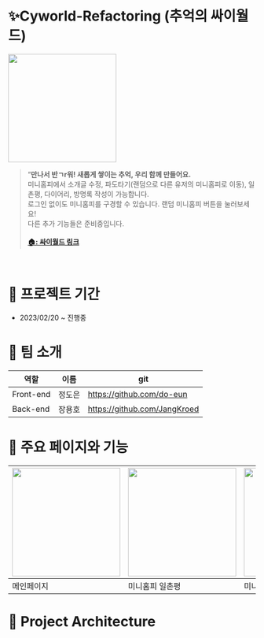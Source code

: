 # ✨Cyworld-Refactoring (추억의 싸이월드)

<img src="https://user-images.githubusercontent.com/112849712/223847247-1020da0b-eaea-4209-bbd0-2c2ba0302ad0.png" width="220" /> 

>“**만나서 반ㄱr워! 새롭게 쌓이는 추억, 우리 함께 만들어요.**<br/>
>미니홈피에서 소개글 수정, 파도타기(랜덤으로 다른 유저의 미니홈피로 이동), 일촌평, 다이어리, 방명록 작성이 가능합니다.<br/>
>로그인 없이도 미니홈피를 구경할 수 있습니다. 랜덤 미니홈피 버튼을 눌러보세요!<br/>
>다른 추가 기능들은 준비중입니다.<br/>
><br/>
>**[🏠: 싸이월드 링크]( http://mycyworld.s3-website.ap-northeast-2.amazonaws.com/)**<br/>

<br/>

# 📆 프로젝트 기간

- 2023/02/20 ~ 진행중

# 🐤 팀 소개
| 역할 | 이름 | git |
| ------ | -- | ----|
| Front-end | 정도은 | https://github.com/do-eun|
| Back-end | 장용호 | https://github.com/JangKroed|

# 🐣 주요 페이지와 기능 
| <img src="https://user-images.githubusercontent.com/112849712/223851413-5c4a5d52-0a11-46ba-bd8e-c1325d9221c1.png" width="220" />  | <img src="https://user-images.githubusercontent.com/112849712/223851419-56aa06be-3c92-4bbf-ba7a-12642801ba96.png" width="220" />  | <img src="https://user-images.githubusercontent.com/112849712/223851422-1ef6d368-972e-44d2-b78f-602f243d3e72.png" width="220" />  |<img src="https://user-images.githubusercontent.com/112849712/223851429-f140eb81-f60b-4f11-8619-62bde752e443.png" width="220" /> |
| - | - | -| -|
| 메인페이지 | 미니홈피 일촌평 | 미니홈피 다이어리 | 미니홈피 방명록 |


# 🐥 Project Architecture



